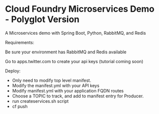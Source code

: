 # Cloud Foundry Microservices Demo - Polyglot Version


A Microservices demo with Spring Boot, Python, RabbitMQ, and Redis

Requirements:

Be sure your environment has RabbitMQ and Redis available

Go to apps.twitter.com to create your api keys (tutorial coming soon)

Deploy:

- Only need to modify top level manifest.
- Modify the manifest.yml with your API keys
- Modify manifest.yml with your application FQDN routes
- Choose a TOPIC to track, and add to manifest entry for Producer.
- run createservices.sh script
- cf push




